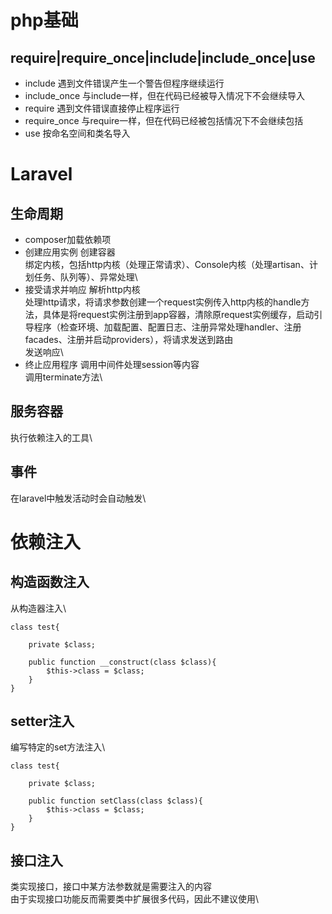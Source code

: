 # php基础

## require|require_once|include|include_once|use
* include 遇到文件错误产生一个警告但程序继续运行
* include_once 与include一样，但在代码已经被导入情况下不会继续导入
* require 遇到文件错误直接停止程序运行
* require_once 与require一样，但在代码已经被包括情况下不会继续包括
* use 按命名空间和类名导入



# Laravel

## 生命周期
* composer加载依赖项
* 创建应用实例
创建容器\
绑定内核，包括http内核（处理正常请求）、Console内核（处理artisan、计划任务、队列等）、异常处理\
* 接受请求并响应
解析http内核\
处理http请求，将请求参数创建一个request实例传入http内核的handle方法，具体是将request实例注册到app容器，清除原request实例缓存，启动引导程序（检查环境、加载配置、配置日志、注册异常处理handler、注册facades、注册并启动providers），将请求发送到路由\
发送响应\
* 终止应用程序
调用中间件处理session等内容\
调用terminate方法\

## 服务容器
执行依赖注入的工具\

## 事件
在laravel中触发活动时会自动触发\



# 依赖注入

## 构造函数注入
从构造器注入\
```
class test{

    private $class;

    public function __construct(class $class){
        $this->class = $class;
    }
}
```

## setter注入
编写特定的set方法注入\
```
class test{

    private $class;

    public function setClass(class $class){
        $this->class = $class;
    }
}
```

## 接口注入
类实现接口，接口中某方法参数就是需要注入的内容\
由于实现接口功能反而需要类中扩展很多代码，因此不建议使用\
